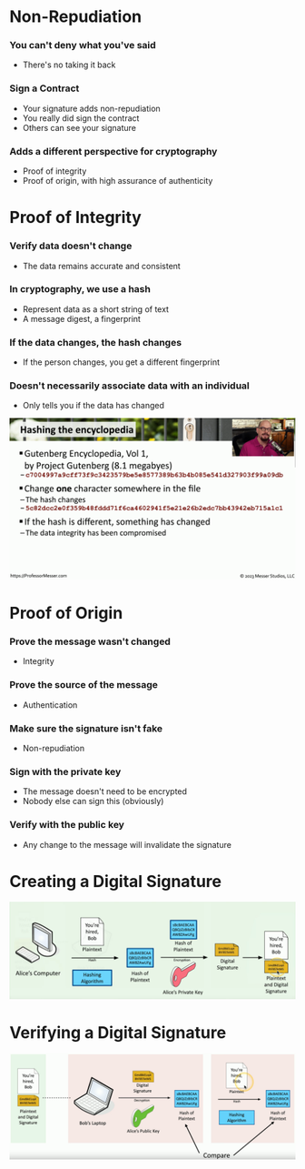 # Non-Repudiation
### You can't deny what you've said
- There's no taking it back
### Sign a Contract
- Your signature adds non-repudiation
- You really did sign the contract
- Others can see your signature
### Adds a different perspective for cryptography
- Proof of integrity
- Proof of origin, with high assurance of authenticity
# Proof of Integrity
### Verify data doesn't change
- The data remains accurate and consistent
### In cryptography, we use a hash
- Represent data as a short string of text
- A message digest, a fingerprint
### If the data changes, the hash changes
- If the person changes, you get a different fingerprint
### Doesn't necessarily associate data with an individual
- Only tells you if the data has changed

![](attachments/279a7a95782fc2c3f2114bbc69f66049.png)

# Proof of Origin
### Prove the message wasn't changed
- Integrity
### Prove the source of the message
- Authentication
### Make sure the signature isn't fake
- Non-repudiation
### Sign with the private key
- The message doesn't need to be encrypted
- Nobody else can sign this (obviously)
### Verify with the public key
- Any change to the message will invalidate the signature
# Creating a Digital Signature
![](attachments/1d6ed7ab131d45a46dc5711e93f3ca8d.png)
# Verifying a Digital Signature
![](attachments/36a8d8901c1411a3e539a826ff8ab282.png)